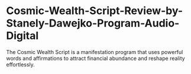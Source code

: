 # Cosmic-Wealth-Script-Review-by-Stanely-Dawejko-Program-Audio-Digital
The Cosmic Wealth Script is a manifestation program that uses powerful words and affirmations to attract financial abundance and reshape reality effortlessly.
